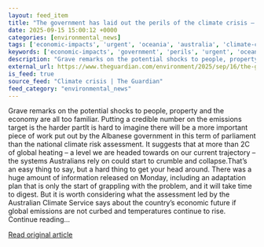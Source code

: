 ```yaml
---
layout: feed_item
title: "The government has laid out the perils of the climate crisis – but will Albanese meet the moment?"
date: 2025-09-15 15:00:12 +0000
categories: [environmental_news]
tags: ['economic-impacts', 'urgent', 'oceania', 'australia', 'climate-costs']
keywords: ['economic-impacts', 'government', 'perils', 'urgent', 'oceania', 'australia', 'climate-costs', 'laid']
description: "Grave remarks on the potential shocks to people, property and the economy are all too familiar"
external_url: https://www.theguardian.com/environment/2025/sep/16/the-government-has-laid-out-the-perils-of-the-climate-crisis-for-australia-but-will-it-meet-the-moment
is_feed: true
source_feed: "Climate crisis | The Guardian"
feed_category: "environmental_news"
---
```


Grave remarks on the potential shocks to people, property and the economy are all too familiar. Putting a credible number on the emissions target is the harder partIt is hard to imagine there will be a more important piece of work put out by the Albanese government in this term of parliament than the national climate risk assessment. It suggests that at more than 2C of global heating – a level we are headed towards on our current trajectory – the systems Australians rely on could start to crumble and collapse.That’s an easy thing to say, but a hard thing to get your head around. There was a huge amount of information released on Monday, including an adaptation plan that is only the start of grappling with the problem, and it will take time to digest. But it is worth considering what the assessment led by the Australian Climate Service says about the country’s economic future if global emissions are not curbed and temperatures continue to rise. Continue reading...

[Read original article](https://www.theguardian.com/environment/2025/sep/16/the-government-has-laid-out-the-perils-of-the-climate-crisis-for-australia-but-will-it-meet-the-moment)
